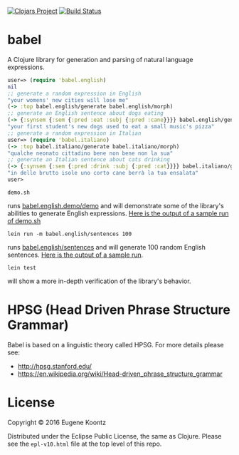[![Clojars Project](https://img.shields.io/clojars/v/babel.svg)](https://clojars.org/babel)
[![Build Status](https://secure.travis-ci.org/ekoontz/babel.png?branch=master)](http://travis-ci.org/ekoontz/babel)

# babel

A Clojure library for generation and parsing of natural language expressions.

```clojure
user=> (require 'babel.english)
nil
;; generate a random expression in English
"your womens' new cities will lose me"
(-> :top babel.english/generate babel.english/morph)
;; generate an English sentence about dogs eating
(-> {:synsem {:sem {:pred :eat :subj {:pred :cane}}}} babel.english/generate babel.english/morph)
"your first student's new dogs used to eat a small music's pizza"
;; generate a random expression in Italian
user=> (require 'babel.italiano)
(-> :top babel.italiano/generate babel.italiano/morph)
"qualche neonato cittadino bene non bene non la sua"
;; generate an Italian sentence about cats drinking
(-> {:synsem {:sem {:pred :drink :subj {:pred :cat}}}} babel.italiano/generate babel.italiano/morph)
"in delle brutto isole uno corto cane berrà la tua ensalata"
user> 
```

```shell
demo.sh
```

runs
[babel.english.demo/demo](https://github.com/ekoontz/babel/blob/master/src/babel/english/demo.cljc)
and will demonstrate some of the library's abilities to generate
English expressions. [Here is the output of a sample run of
demo.sh](https://gist.github.com/ekoontz/57c332d85ccf47503666c72fe241cb14)

```shell
lein run -m babel.english/sentences 100
```

runs [babel.english/sentences](https://github.com/ekoontz/babel/blob/master/src/babel/english.cljc#L76) and will generate 100 random English sentences. [Here is the output of a sample run](https://gist.github.com/ekoontz/999b640014578b408437b97d5fdc7221).


```shell
lein test
```

will show a more in-depth verification of the library's behavior.

# HPSG (Head Driven Phrase Structure Grammar)

Babel is based on a linguistic theory called HPSG. For more details please see:

- http://hpsg.stanford.edu/
- https://en.wikipedia.org/wiki/Head-driven_phrase_structure_grammar

# License

Copyright © 2016 Eugene Koontz

Distributed under the Eclipse Public License, the same as Clojure.
Please see the `epl-v10.html` file at the top level of this repo.
